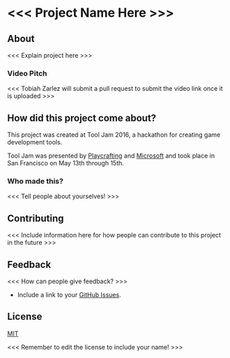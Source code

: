 # <<< Project Name Here >>>

## About

<<< Explain project here >>>

### Video Pitch

<<< Tobiah Zarlez will submit a pull request to submit the video link once it is uploaded >>>

## How did this project come about?

This project was created at Tool Jam 2016, a hackathon for creating game development tools.

Tool Jam was presented by [Playcrafting](https://www.playcrafting.com/) and [Microsoft](https://developer.microsoft.com/) and took place in San Francisco on May 13th through 15th.

### Who made this?

<<< Tell people about yourselves! >>>

## Contributing

<<< Include information here for how people can contribute to this project in the future >>>

## Feedback

<<< How can people give feedback? >>>

* Include a link to your [GitHub Issues](https://github.com/YourGitHubUserName/YourGitHubProjectName/issues).

## License

[MIT](LICENSE)

<<< Remember to edit the license to include your name! >>>